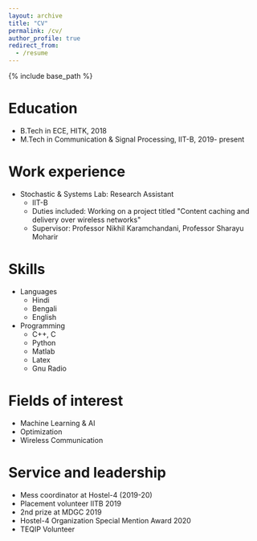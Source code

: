 ```yaml
---
layout: archive
title: "CV"
permalink: /cv/
author_profile: true
redirect_from:
  - /resume
---
```


{% include base_path %}

Education
======
* B.Tech in ECE, HITK, 2018
* M.Tech in Communication & Signal Processing, IIT-B, 2019- present

Work experience
======
* Stochastic & Systems Lab: Research Assistant
  * IIT-B
  * Duties included: Working on a project titled "Content caching and delivery over wireless networks"
  * Supervisor: Professor Nikhil Karamchandani, Professor Sharayu Moharir 


  
Skills
======
* Languages
  * Hindi
  * Bengali
  * English
* Programming
  * C++, C
  * Python
  * Matlab
  * Latex
  * Gnu Radio
  
Fields of interest
======
* Machine Learning & AI
* Optimization
* Wireless Communication

  
Service and leadership
======
* Mess coordinator at Hostel-4 (2019-20)
* Placement volunteer IITB 2019
* 2nd prize at MDGC 2019
* Hostel-4 Organization Special Mention Award 2020
* TEQIP Volunteer
